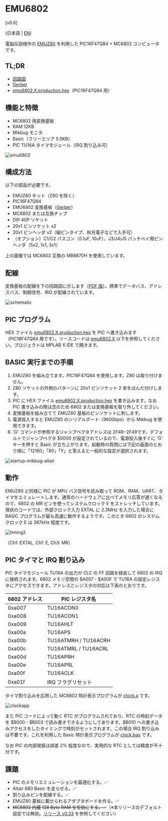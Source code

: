 # EMU6802

[v0.6]

(日本語 | [EN](Readme_en.md))

  電脳伝説様作の [EMUZ80](https://github.com/vintagechips/emuz80) を利用した PIC16F47Q84 + MC6802 コンピュータです。

## TL;DR

 - [回路図](/img/emu6802_conv_sch.pdf)
 - [Gerber](/data/emu6802r1-gerber.zip)
 - [emu6802.X.production.hex](/data/emu6802.X.production.hex)（PIC16F47Q84 用）
 
## 機能と特徴

  - MC6802 用変換基板
  - RAM 12KB
  - Mikbug モニタ
  - Basic（フリーエリア 5.5KB）
  - PIC TU16A タイマモジュール（IRQ 割り込み可）

![emu6802](/img/emu6802pcb.jpg)

## 構成方法

以下の部品が必要です。

 - EMUZ80 キット（Z80 を除く）
 - PIC16F47Q84
 - EMU6802 変換基板（[Gerber](/data/emu6802r1-gerber.zip)）
 - MC6802 または互換チップ
 - DIP 40P ソケット
 - 20x1 ピンソケット x2
 - 20x1 ピンヘッダ x2（細ピンタイプ、秋月電子などで入手可）
 - （オプション）C1/C2 パスコン（0.1uF, 10uF）、J3/J4/J5 パッチベイ用ピンヘッダ（5x2, 1x1, 3x1）

上の画像では MC6802 互換の MB8870H を使用しています。

## 配線

変換基板の配線を下の回路図に示します（[PDF 版](/img/emu6802_conv_sch.pdf)）。標準でデータバス、アドレスバス、制御信号、IRQ が配線されています。

![schematic](/img/emu6802_conv_sch.png)

## PIC プログラム

HEX ファイル [emu6802.X.production.hex](/data/emu6802.X.production.hex) を PIC へ書き込みます（PIC18F47Q84 用です）。ソースコードは [emu6802.X](/emu6802.X/) 以下を参照してください。プロジェクトは MPLAB X IDE で開きます。

## BASIC 実行までの手順

1. EMUZ80 を組み立てます。PIC18F47Q84 を使用します。Z80 は取り付けません。
2. Z80 ソケットの外側のパターンに 20x1 ピンソケット 2 本をはんだ付けします。
3. PIC に HEX ファイル [emu6802.X.production.hex](/data/emu6802.X.production.hex) を書き込みます。なお PIC 書き込みの際は念のため 6802 または変換基板を取り外してください。
4. 変換基板を組み立てて EMUZ80 基板のピンソケットに刺します。
5. 電源投入すると EMUZ80 のシリアルポート（9600bps）から Mikbug を使用できます。
6. 'G' コマンドが参照するジャンプベクタアドレスは $2F48-$2F49です。デフォルトでジャンプベクタ $0000 が設定されているので、電源投入後すぐに 'G' キーを押すと Basic が立ち上がります。起動時の質問には下記の画面のとおり順に「12160」「80」「Y」と答えると一般的な設定が選択されます。

![startup-mikbug-altair](/img/mikbug-abasic.png)

## 動作

EMUZ80 と同様に PIC が MPU バス信号を読み取って ROM、RAM、UART、タイマをエミュレートします。通常のハードウェアに比べてメモリ応答が遅くなるので、6802 の MR ピンを使ってシステムクロック E をストレッチしています。現状のコードでは、外部クロック入力 EXTAL に 2.3MHz を入力した場合に BASIC プログラムが最も高速に動作するようです。このとき 6802 のシステムクロック E は 387kHz 程度です。

![timing2](/img/timing2.png)

（Ch1: EXTAL, Ch1: E, Ch3: MR）

## PIC タイマと IRQ 割り込み

PIC タイマモジュール TU16A の出力が CLC の FF 回路を経由して 6802 の IRQ に接続されます。6802 メモリ空間の \$A007 - \$A00F で TU16A の設定レジスタにアクセスできます。アドレスとレジスタの対応は下表のとおりです。

| 6802 アドレス | PIC レジスタ名  |
|--------------|---------------|
| 0xa007       | TU16ACON0     |
| 0xa008       | TU16ACON1     |
| 0xa009       | TU16AHLT      |
| 0xa00a       | TU16APS       |
| 0xa00b       | TU16ATMRH / TU16ACRH |
| 0xa00c       | TU16ATMRL / TU16ACRL |
| 0xa00d       | TU16APRH      |
| 0xa00e       | TU16APRL      |
| 0xa00f       | TU16ACLK      |
| 0xa01f       | IRQ フラグリセット   |

タイマ割り込みを応用した MC6802 時計表示プログラムが [clock.a](data/irq/clock.a) です。

![clockapp](/img/clockapp.png)

また PIC コードによって動く RTC がプログラムされており、RTC の時刻データを \$B000 - \$B003 で読み書きできるようにしてあります。\$B010 への書き込みアクセスをしたタイミングで時刻がセットされます。この場合 IRQ 割り込みは不要です。これを利用した Basic 時計表示プログラムが [clock.bas](data/pictmr/clock.bas) です。

なお PIC の内部発振は誤差 2% 程度なので、実用的な RTC としては精度が不十分です。

## 課題

- PIC のメモリエミュレーションを最適化する。✅
- Altair 680 Basic を走らせる。✅
- 割り込みピンを配線する。✅
- EMUZ80 基板に載せられるアダプタボードを作る。✅
- ~~MC6802 内蔵 128 Byte RAM を有効にする。✅~~（※本リリースのデフォルト設定では無効。[リリース v0.33](https://github.com/ryu10/emu6802/tree/v0.33) を参照してください）

